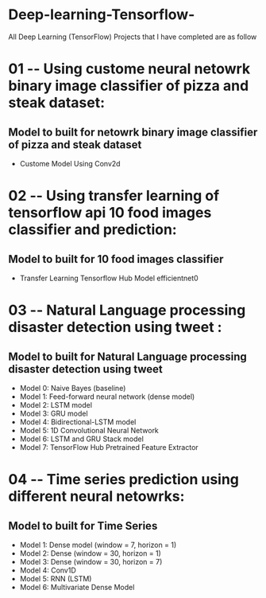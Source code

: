 # Deep-learning-Tensorflow-
All Deep Learning (TensorFlow) Projects that I have completed are as follow

# 01 -- Using custome neural netowrk binary image classifier of pizza and steak dataset:
## Model to built for netowrk binary image classifier of pizza and steak dataset
* Custome Model Using Conv2d

# 02 -- Using transfer learning of tensorflow api 10 food images classifier and prediction:
## Model to built for 10 food images classifier 
* Transfer Learning Tensorflow Hub Model efficientnet0 

# 03 -- Natural Language processing disaster detection using tweet :
## Model to built for Natural Language processing disaster detection using tweet
* Model 0: Naive Bayes (baseline)
* Model 1: Feed-forward neural network (dense model)
* Model 2: LSTM model
* Model 3: GRU model
* Model 4: Bidirectional-LSTM model
* Model 5: 1D Convolutional Neural Network
* Model 6: LSTM and GRU Stack model
* Model 7: TensorFlow Hub Pretrained Feature Extractor

# 04 -- Time series prediction using different neural netowrks:
## Model to built for Time Series
* Model 1: Dense model (window = 7, horizon = 1)
* Model 2: Dense (window = 30, horizon = 1)
* Model 3: Dense (window = 30, horizon = 7)
* Model 4: Conv1D
* Model 5: RNN (LSTM)
* Model 6: Multivariate Dense Model
